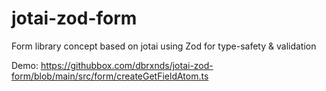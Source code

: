jotai-zod-form
======================

Form library concept based on jotai using Zod for type-safety & validation

Demo:
https://githubbox.com/dbrxnds/jotai-zod-form/blob/main/src/form/createGetFieldAtom.ts

